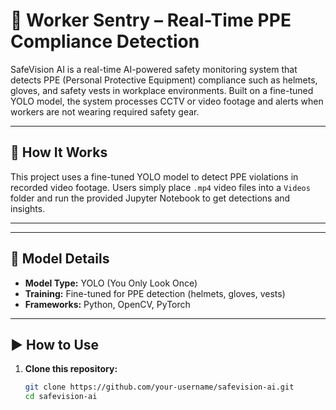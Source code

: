 # 🦺 Worker Sentry – Real-Time PPE Compliance Detection

SafeVision AI is a real-time AI-powered safety monitoring system that detects PPE (Personal Protective Equipment) compliance such as helmets, gloves, and safety vests in workplace environments. Built on a fine-tuned YOLO model, the system processes CCTV or video footage and alerts when workers are not wearing required safety gear.

---

## 🚀 How It Works

This project uses a fine-tuned YOLO model to detect PPE violations in recorded video footage. Users simply place `.mp4` video files into a `Videos` folder and run the provided Jupyter Notebook to get detections and insights.

---


---

## 🧠 Model Details

- **Model Type:** YOLO (You Only Look Once)
- **Training:** Fine-tuned for PPE detection (helmets, gloves, vests)
- **Frameworks:** Python, OpenCV, PyTorch

---

## ▶️ How to Use

1. **Clone this repository:**

   ```bash
   git clone https://github.com/your-username/safevision-ai.git
   cd safevision-ai

